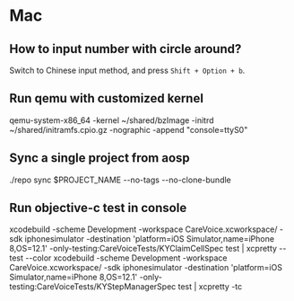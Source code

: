 # Mac

## How to input number with circle around?

Switch to Chinese input method, and press `Shift + Option + b`.

## Run qemu with customized kernel

qemu-system-x86_64 -kernel ~/shared/bzImage -initrd ~/shared/initramfs.cpio.gz -nographic -append "console=ttyS0"

## Sync a single project from aosp

./repo sync $PROJECT_NAME --no-tags --no-clone-bundle

## Run objective-c test in console

xcodebuild -scheme Development -workspace CareVoice.xcworkspace/ -sdk iphonesimulator -destination 'platform=iOS Simulator,name=iPhone 8,OS=12.1' -only-testing:CareVoiceTests/KYClaimCellSpec test | xcpretty --test --color
xcodebuild -scheme Development -workspace CareVoice.xcworkspace/ -sdk iphonesimulator -destination 'platform=iOS Simulator,name=iPhone 8,OS=12.1' -only-testing:CareVoiceTests/KYStepManagerSpec test | xcpretty -tc
